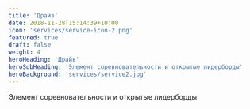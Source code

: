 ```yaml
---
title: 'Драйв'
date: 2018-11-28T15:14:39+10:00
icon: 'services/service-icon-2.png'
featured: true
draft: false
weight: 4
heroHeading: 'Драйв'
heroSubHeading: 'Элемент соревновательности и открытые лидерборды'
heroBackground: 'services/service2.jpg'
---
```


Элемент соревновательности и открытые лидерборды